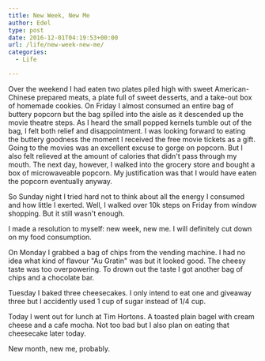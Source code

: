 ```yaml
---
title: New Week, New Me
author: Edel
type: post
date: 2016-12-01T04:19:53+00:00
url: /life/new-week-new-me/
categories:
  - Life

---
```

Over the weekend I had eaten two plates piled high with sweet American-Chinese prepared meats, a plate full of sweet desserts, and a take-out box of homemade cookies. On Friday I almost consumed an entire bag of buttery popcorn but the bag spilled into the aisle as it descended up the movie theatre steps. As I heard the small popped kernels tumble out of the bag, I felt both relief and disappointment. I was looking forward to eating the buttery goodness the moment I received the free movie tickets as a gift. Going to the movies was an excellent excuse to gorge on popcorn. But I also felt relieved at the amount of calories that didn't pass through my mouth. The next day, however, I walked into the grocery store and bought a box of microwaveable popcorn. My justification was that I would have eaten the popcorn eventually anyway.

So Sunday night I tried hard not to think about all the energy I consumed and how little I exerted. Well, I walked over 10k steps on Friday from window shopping. But it still wasn't enough.

I made a resolution to myself: new week, new me. I will definitely cut down on my food consumption.

On Monday I grabbed a bag of chips from the vending machine. I had no idea what kind of flavour "Au Gratin" was but it looked good. The cheesy taste was too overpowering. To drown out the taste I got another bag of chips and a chocolate bar.

Tuesday I baked three cheesecakes. I only intend to eat one and giveaway three but I accidently used 1 cup of sugar instead of 1/4 cup.

Today I went out for lunch at Tim Hortons. A toasted plain bagel with cream cheese and a cafe mocha. Not too bad but I also plan on eating that cheesecake later today.

New month, new me, probably.


